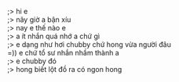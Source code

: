 ;> hi e<br>
;> nãy giờ a bận xíu<br>
;> nay e thế nào e<br>
;> a ít nhắn quá nhớ a chứ gì<br>
;> e dạng như hơi chubby chứ hong vừa người đâu<br>
=)) e chứ tổ sư nhắn nhầm thành a<br>
;> e chubby đó<br>
;> hong biết lột đồ ra có ngon hong
